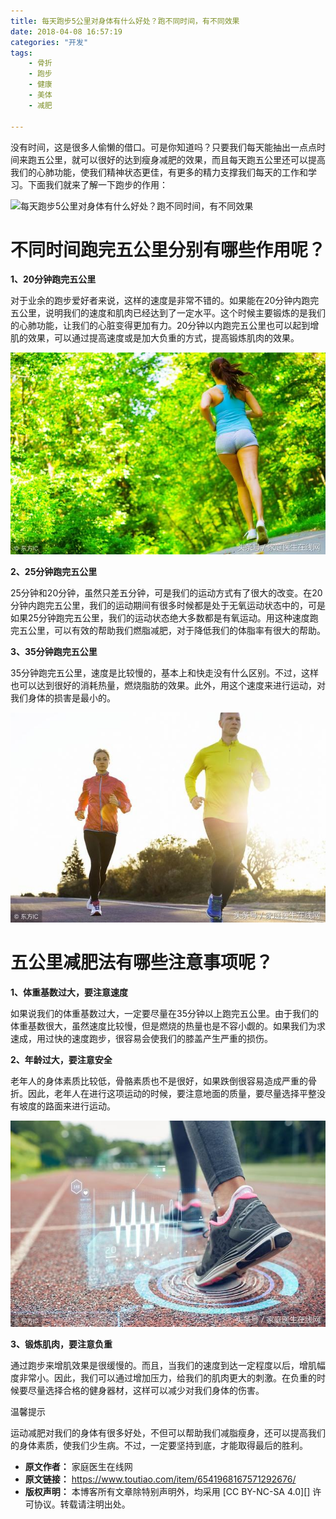 ```yaml
---
title: 每天跑步5公里对身体有什么好处？跑不同时间，有不同效果
date: 2018-04-08 16:57:19
categories: "开发"
tags:
	- 骨折
	- 跑步
	- 健康
	- 美体
	- 减肥

---
```


没有时间，这是很多人偷懒的借口。可是你知道吗？只要我们每天能抽出一点点时间来跑五公里，就可以很好的达到瘦身减肥的效果，而且每天跑五公里还可以提高我们的心肺功能，使我们精神状态更佳，有更多的精力支撑我们每天的工作和学习。下面我们就来了解一下跑步的作用：

![每天跑步5公里对身体有什么好处？跑不同时间，有不同效果][5]

# 不同时间跑完五公里分别有哪些作用呢？ #

**1、20分钟跑完五公里**

对于业余的跑步爱好者来说，这样的速度是非常不错的。如果能在20分钟内跑完五公里，说明我们的速度和肌肉已经达到了一定水平。这个时候主要锻炼的是我们的心肺功能，让我们的心脏变得更加有力。20分钟以内跑完五公里也可以起到增肌的效果，可以通过提高速度或是加大负重的方式，提高锻炼肌肉的效果。

![每天跑步5公里对身体有什么好处？跑不同时间，有不同效果][5 1]

**2、25分钟跑完五公里**

25分钟和20分钟，虽然只差五分钟，可是我们的运动方式有了很大的改变。在20分钟内跑完五公里，我们的运动期间有很多时候都是处于无氧运动状态中的，可是如果25分钟跑完五公里，我们的运动状态绝大多数都是有氧运动。用这种速度跑完五公里，可以有效的帮助我们燃脂减肥，对于降低我们的体脂率有很大的帮助。

**3、35分钟跑完五公里**

35分钟跑完五公里，速度是比较慢的，基本上和快走没有什么区别。不过，这样也可以达到很好的消耗热量，燃烧脂肪的效果。此外，用这个速度来进行运动，对我们身体的损害是最小的。

![每天跑步5公里对身体有什么好处？跑不同时间，有不同效果][5 2]

# 五公里减肥法有哪些注意事项呢？ #

**1、体重基数过大，要注意速度**

如果说我们的体重基数过大，一定要尽量在35分钟以上跑完五公里。由于我们的体重基数很大，虽然速度比较慢，但是燃烧的热量也是不容小觑的。如果我们为求速成，用过快的速度跑步，很容易会使我们的膝盖产生严重的损伤。

**2、年龄过大，要注意安全**

老年人的身体素质比较低，骨骼素质也不是很好，如果跌倒很容易造成严重的骨折。因此，老年人在进行这项运动的时候，要注意地面的质量，要尽量选择平整没有坡度的路面来进行运动。

![每天跑步5公里对身体有什么好处？跑不同时间，有不同效果][5 3]

**3、锻炼肌肉，要注意负重**

通过跑步来增肌效果是很缓慢的。而且，当我们的速度到达一定程度以后，增肌幅度非常小。因此，我们可以通过增加压力，给我们的肌肉更大的刺激。在负重的时候要尽量选择合格的健身器材，这样可以减少对我们身体的伤害。

温馨提示

运动减肥对我们的身体有很多好处，不但可以帮助我们减脂瘦身，还可以提高我们的身体素质，使我们少生病。不过，一定要坚持到底，才能取得最后的胜利。


[5]: http://p1.pstatp.com/large/pgc-image/1523177471562ac7ec3d950
[5 1]: static/resources/crawler/FYZR-UZVA-FBNJ.jpg
[5 2]: static/resources/crawler/JYUY-ZEAV-I3QJ.jpg
[5 3]: static/resources/crawler/VBYJ-U3AQ-NEFY.jpg
 *  **原文作者：** 家庭医生在线网
 *  **原文链接：** https://www.toutiao.com/item/6541968167571292676/
 *  **版权声明：** 本博客所有文章除特别声明外，均采用 [CC BY-NC-SA 4.0][] 许可协议。转载请注明出处。
